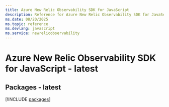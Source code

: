 ```yaml
---
title: Azure New Relic Observability SDK for JavaScript
description: Reference for Azure New Relic Observability SDK for JavaScript
ms.date: 08/20/2025
ms.topic: reference
ms.devlang: javascript
ms.service: newrelicobservability
---
```

# Azure New Relic Observability SDK for JavaScript - latest
## Packages - latest
[!INCLUDE [packages](new-relic-observability-index.md)]